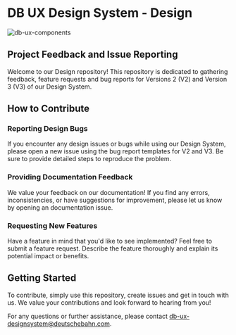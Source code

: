 # DB UX Design System - Design
![db-ux-components](https://github.com/db-ui/design/assets/167995907/30dd288e-ee62-4322-958e-553123509931)


## Project Feedback and Issue Reporting
Welcome to our Design repository! This repository is dedicated to gathering feedback, feature requests and bug reports for Versions 2 (V2) and Version 3 (V3) of our Design System.

## How to Contribute
### Reporting Design Bugs
If you encounter any design issues or bugs while using our Design System, please open a new issue using the bug report templates for V2 and V3. Be sure to provide detailed steps to reproduce the problem.

### Providing Documentation Feedback
We value your feedback on our documentation! If you find any errors, inconsistencies, or have suggestions for improvement, please let us know by opening an documentation issue.

### Requesting New Features
Have a feature in mind that you'd like to see implemented? Feel free to submit a feature request. Describe the feature thoroughly and explain its potential impact or benefits.

## Getting Started
To contribute, simply use this repository, create issues and get in touch with us. We value your contributions and look forward to hearing from you!

For any questions or further assistance, please contact db-ux-designsystem@deutschebahn.com.
